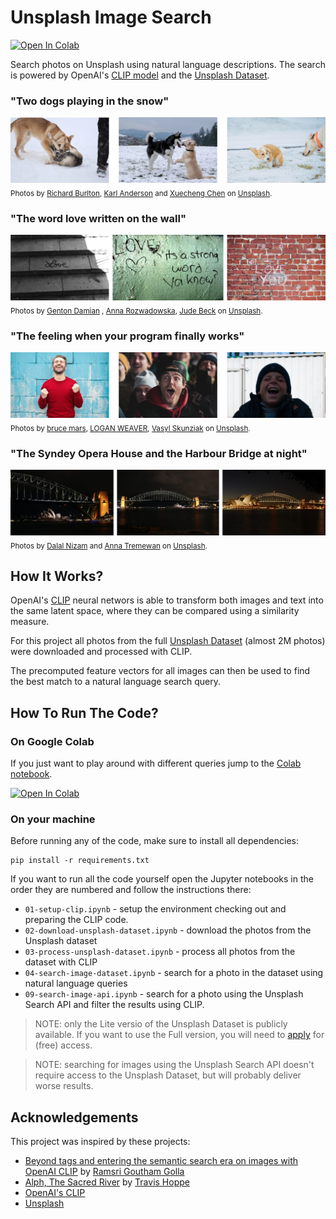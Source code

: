 # Unsplash Image Search

[![Open In Colab](https://colab.research.google.com/assets/colab-badge.svg)](https://colab.research.google.com/github/haltakov/unsplash-image-search/blob/main/colab/unsplash-image-search.ipynb)

Search photos on Unsplash using natural language descriptions. The search is powered by OpenAI's [CLIP model](https://github.com/openai/CLIP) and the [Unsplash Dataset](https://unsplash.com/data).

### "Two dogs playing in the snow"

![Search results for "Two dogs playing in the snow"](images/example_dogs.png)
<sub>Photos by [Richard Burlton](https://unsplash.com/@richardworks?utm_source=ml_image_search&utm_medium=referral), [Karl Anderson](https://unsplash.com/@karlkiwi90?utm_source=ml_image_search&utm_medium=referral) and [Xuecheng Chen](https://unsplash.com/@samaritan_?utm_source=ml_image_search&utm_medium=referral) on [Unsplash](https://unsplash.com/?utm_source=ml_image_search&utm_medium=referral).</sub>

### "The word love written on the wall"

![Search results for "The word love written on the wall"](images/example_love.png)
<sub>Photos by [Genton Damian](https://unsplash.com/@damiangenton96?utm_source=ml_image_search&utm_medium=referral) , [Anna Rozwadowska](https://unsplash.com/@arozwadowska?utm_source=ml_image_search&utm_medium=referral), [Jude Beck](https://unsplash.com/@judebeck?utm_source=ml_image_search&utm_medium=referral) on [Unsplash](https://unsplash.com/?utm_source=ml_image_search&utm_medium=referral).</sub>

### "The feeling when your program finally works"

![Search results for "The feeling when your program finally works"](images/example_feeling.png)
<sub>Photos by [bruce mars](https://unsplash.com/@brucemars?utm_source=ml_image_search&utm_medium=referral), [LOGAN WEAVER](https://unsplash.com/@lgnwvr?utm_source=ml_image_search&utm_medium=referral), [Vasyl Skunziak](https://unsplash.com/@vskvsk1?utm_source=ml_image_search&utm_medium=referral) on [Unsplash](https://unsplash.com/?utm_source=ml_image_search&utm_medium=referral).</sub>

### "The Syndey Opera House and the Harbour Bridge at night"

![Search results for "The Syndey Opera House and the Harbour Bridge at night"](images/example_sydney.png)
<sub>Photos by [Dalal Nizam](https://unsplash.com/@dilson?utm_source=ml_image_search&utm_medium=referral) and [Anna Tremewan](https://unsplash.com/@annatre?utm_source=ml_image_search&utm_medium=referral) on [Unsplash](https://unsplash.com/?utm_source=ml_image_search&utm_medium=referral).</sub>

## How It Works?

OpenAI's [CLIP](https://openai.com/blog/clip/) neural networs is able to transform both images and text into the same latent space, where they can be compared using a similarity measure.

For this project all photos from the full [Unsplash Dataset](https://unsplash.com/data) (almost 2M photos) were downloaded and processed with CLIP.

The precomputed feature vectors for all images can then be used to find the best match to a natural language search query.

## How To Run The Code?

### On Google Colab

If you just want to play around with different queries jump to the [Colab notebook](https://colab.research.google.com/github/haltakov/unsplash-image-search/blob/main/colab/unsplash-image-search.ipynb).

[![Open In Colab](https://colab.research.google.com/assets/colab-badge.svg)](https://colab.research.google.com/github/haltakov/unsplash-image-search/blob/main/colab/unsplash-image-search.ipynb)

### On your machine

Before running any of the code, make sure to install all dependencies:

```
pip install -r requirements.txt
```

If you want to run all the code yourself open the Jupyter notebooks in the order they are numbered and follow the instructions there:

-   `01-setup-clip.ipynb` - setup the environment checking out and preparing the CLIP code.
-   `02-download-unsplash-dataset.ipynb` - download the photos from the Unsplash dataset
-   `03-process-unsplash-dataset.ipynb` - process all photos from the dataset with CLIP
-   `04-search-image-dataset.ipynb` - search for a photo in the dataset using natural language queries
-   `09-search-image-api.ipynb` - search for a photo using the Unsplash Search API and filter the results using CLIP.

> NOTE: only the Lite versio of the Unsplash Dataset is publicly available. If you want to use the Full version, you will need to [apply](https://unsplash.com/data) for (free) access.

> NOTE: searching for images using the Unsplash Search API doesn't require access to the Unsplash Dataset, but will probably deliver worse results.

## Acknowledgements

This project was inspired by these projects:

-   [Beyond tags and entering the semantic search era on images with OpenAI CLIP](https://towardsdatascience.com/beyond-tags-and-entering-the-semantic-search-era-on-images-with-openai-clip-1f7d629a9978) by [Ramsri Goutham Golla](https://twitter.com/ramsri_goutham)
-   [Alph, The Sacred River](https://github.com/thoppe/alph-the-sacred-river) by [Travis Hoppe](https://twitter.com/metasemantic)
-   [OpenAI's CLIP](https://github.com/openai/CLIP)
-   [Unsplash](https://unsplash.com/)
